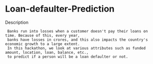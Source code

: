 # Loan-defaulter-Prediction

Description

     Banks run into losses when a customer doesn't pay their loans on time. Because of this, every year, 
     banks have losses in crores, and this also impacts the country's economic growth to a large extent. 
     In this hackathon, we look at various attributes such as funded amount, location, loan, balance, etc., 
     to predict if a person will be a loan defaulter or not.
